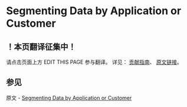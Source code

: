 # Segmenting Data by Application or Customer

## ！本页翻译征集中！

请点击页面上方 EDIT THIS PAGE 参与翻译。
详见：
[贡献指南]( https://github.com/JinMuInfo/MongoDB-Manual-zh/blob/master/CONTRIBUTING.md )、
[原文链接](  https://docs.mongodb.com/manual/tutorial/sharding-segmenting-shards/  )。

## 参见

原文 - [Segmenting Data by Application or Customer]( https://docs.mongodb.com/manual/tutorial/sharding-segmenting-shards/ )

